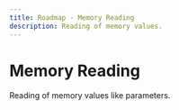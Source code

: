 ```yaml
---
title: Roadmap - Memory Reading
description: Reading of memory values.
---
```

# Memory Reading
Reading of memory values like parameters.

